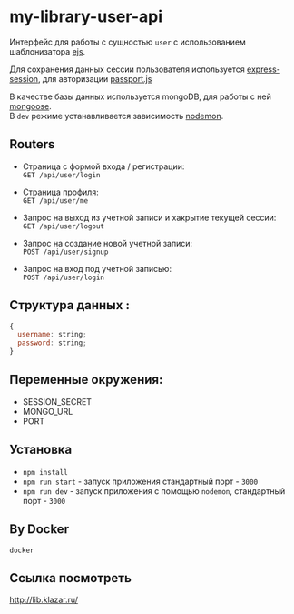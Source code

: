# my-library-user-api

Интерфейс для работы с сущностью `user` с использованием шаблонизатора [ejs](https://www.npmjs.com/package/ejs).

Для сохранения данных сессии пользователя используется [express-session](https://www.npmjs.com/package/express-session), для авторизации [passport.js](https://www.npmjs.com/package/passport)

В качестве базы данных используется mongoDB, для работы с ней [mongoose](https://mongoosejs.com/).\
В `dev` режиме устанавливается зависимость [nodemon](https://www.npmjs.com/package/nodemon).

## Routers

- Cтраница с формой входа / регистрации:\
   `GET /api/user/login`

- Cтраница профиля:\
   `GET /api/user/me`

- Запрос на выход из учетной записи и хакрытие текущей сессии:\
   `GET /api/user/logout`

- Запрос на создание новой учетной записи:\
   `POST /api/user/signup`

- Запрос на вход под учетной записью:\
   `POST /api/user/login`

## Структура данных :

```js
{
  username: string;
  password: string;
}
```

## Переменные окружения:

  - SESSION_SECRET
  - MONGO_URL
  - PORT

## Установка

- `npm install`
- `npm run start` - запуск приложения стандартный порт - `3000`
- `npm run dev` - запуск приложения с помощью `nodemon`, стандартный порт - `3000`

## By Docker

`docker `

## Ссылка посмотреть

http://lib.klazar.ru/
